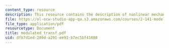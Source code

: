 ```yaml
---
content_type: resource
description: This resource contains the description of nonlinear mechanical systems.
file: https://ol-ocw-studio-app-qa.s3.amazonaws.com/courses/2-141-modeling-and-simulation-of-dynamic-systems-fall-2006/dfb7d1ed209da291ee93b7ec5bf41608_modulated_transf.pdf
file_type: application/pdf
resourcetype: Document
title: modulated_transf.pdf
uid: dfb7d1ed-209d-a291-ee93-b7ec5bf41608
---
```

